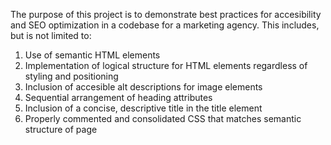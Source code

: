 The purpose of this project is to demonstrate best practices for accesibility and SEO optimization in a codebase for a marketing agency. This includes, but is not limited to:

1) Use of semantic HTML elements
2) Implementation of logical structure for HTML elements regardless of styling and positioning
3) Inclusion of accesible alt descriptions for image elements
4) Sequential arrangement of heading attributes
5) Inclusion of a concise, descriptive title in the title element
6) Properly commented and consolidated CSS that matches semantic structure of page